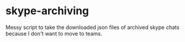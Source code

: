 # skype-archiving
Messy script to take the downloaded json files of archived skype chats because I don't want to move to teams.
